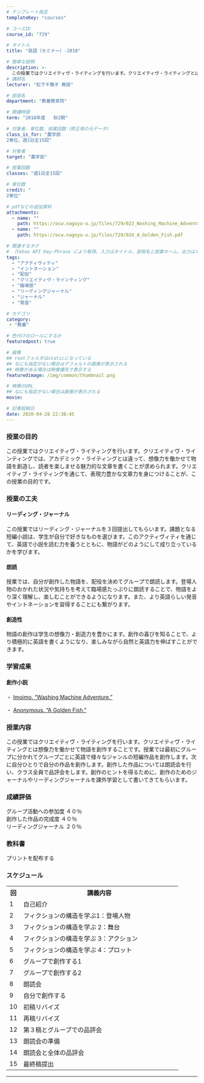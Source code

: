 ```yaml
---
# テンプレート指定
templateKey: "courses"

# コースID
course_id: "729"

# タイトル
title: "英語（セミナー）-2018"

# 簡単な説明
description: >-
  この授業ではクリエイティヴ・ライティングを行います。クリエイティヴ・ライティングとは想像力を働かせて物語を創作することです。授業では最初にグループに分かれてグループごとに英語で様々なジャンルの短編作品を創作します。次に自分ひとりで自分の作品を創作します。創作した作品については朗読会を行い、クラス全員で品評会をします。創作のヒントを得るために、創作のためのジャーナルやリーディングジャーナルを課外学習 ....
# 講師名
lecturer: "松下千雅子 教授"

# 部局名
department: "教養教育院"

# 開講時限
term: "2018年度	秋2期"

# 対象者、単位数、授業回数（修正用の元データ）
class_is_for: "農学部
2単位、週1日全15回"

# 対象者
target: "農学部"

# 授業回数
classes: "週1日全15回"

# 単位数
credit: "
2単位"

# pdfなどの追加資料
attachments:
  - name: "" 
    path: https://ocw.nagoya-u.jp/files/729/023_Washing_Machine_Adventure.pdf
  - name: "" 
    path: https://ocw.nagoya-u.jp/files/729/024_A_Golden_Fish.pdf

# 関連するタグ
# （Yahoo API Key-Phrase により取得。入力はタイトル、部局名と授業ホーム、出力はキーフレーズ（tags））
tags:
  - "アクティヴィティ"
  - "イントネーション"
  - "配役"
  - "クリエイティヴ・ラインティング"
  - "臨場感"
  - "リーディングジャーナル"
  - "ジャーナル"
  - "発音"

# カテゴリ
category:
 - "教養"

# 色付けのロールにするか
featuredpost: true

# 画像
## rootフォルダはstaticになっている
## なにも指定がない場合はデフォルトの画像が表示される
## 映像がある場合は映像優先で表示する
featuredimage: /img/common/thumbnail.png

# 映像のURL
## なにも指定がない場合は画像が表示される
movie: 

# 記事投稿日
date: 2020-04-28 22:38:45
---
```


### 授業の目的

この授業ではクリエイティヴ・ライティングを行います。クリエイティヴ・ラインティングでは、アカデミック・ライティングとは違って、想像力を働かせて物語を創造し、読者を楽しませる魅力的な文章を書くことが求められます。クリエイティブ・ライティングを通じて、表現力豊かな文章力を身につけることが、この授業の目的です。 

### 授業の工夫

#### リーディング・ジャーナル

この授業ではリーディング・ジャーナルを３回提出してもらいます。課題となる短編小説は、学生が自分で好きなものを選びます。このアクティヴィティを通じて、英語で小説を読む力を養うとともに、物語がどのようにして成り立っているかを学びます。 

#### 朗読

授業では、自分が創作した物語を、配役を決めてグループで朗読します。登場人物のおかれた状況や気持ちを考えて臨場感たっぷりに朗読することで、物語をより深く理解し、楽しむことができるようになります。また、より英語らしい発音やイントネーションを習得することにも繋がります。 

#### 創造性

物語の創作は学生の想像力・創造力を豊かにます。創作の喜びを知ることで、より積極的に英語を書くようになり、楽しみながら自然と英語力を伸ばすことができます。





### 学習成果


#### 創作小説

・ [Imoimo. “Washing Machine Adventure.” ](https://ocw.nagoya-u.jp/files/729/023_Washing_Machine_Adventure.pdf) 

・ [Anonymous. “A Golden Fish.”](https://ocw.nagoya-u.jp/files/729/024_A_Golden_Fish.pdf) 



### 授業内容

この授業ではクリエイティヴ・ライティングを行います。クリエイティヴ・ライティングとは想像力を働かせて物語を創作することです。授業では最初にグループに分かれてグループごとに英語で様々なジャンルの短編作品を創作します。次に自分ひとりで自分の作品を創作します。創作した作品については朗読会を行い、クラス全員で品評会をします。創作のヒントを得るために、創作のためのジャーナルやリーディングジャーナルを課外学習として書いてきてもらいます。 

### 成績評価

グループ活動への参加度 ４０％  
創作した作品の完成度  ４０％  
リーディングジャーナル ２０％  


### 教科書

プリントを配布する


<h3>スケジュール</h3>

<table class="basic" width="400">

<tr>
<th width="20" class="center">回</th>
<th width="400" class="center">講義内容 </th>
</tr>

<tr>
<td width="20" class="center">1</td>
<td width="400">自己紹介</td>
</tr>

<tr>
<td width="20" class="center">2</td>
<td width="400">フィクションの構造を学ぶ1：登場人物  </td>
</tr>

<tr>
<td width="20" class="center">3</td>
<td width="400">フィクションの構造を学ぶ 2：舞台 </td>
</tr>

<tr>
<td width="20" class="center">4</td>
<td width="400">フィクションの構造を学ぶ 3：アクション</td>
</tr>

<tr>
<td width="20" class="center">5</td>
<td width="400"> フィクションの構造を学ぶ 4：プロット</td>
</tr>

<tr>
<td width="20" class="center">6</td>
<td width="400">グループで創作する1 </td>
</tr>

<tr>
<td width="20" class="center">7</td>
<td width="400">グループで創作する2 </td>
</tr>

<tr>
<td width="20" class="center">8</td>
<td width="400">朗読会  </td>
</tr>

<tr>
<td width="20" class="center">9</td>
<td width="400">自分で創作する </td>
</tr>

<tr>
<td width="20" class="center">10</td>
<td width="400">初稿リバイズ </td>
</tr>

<tr>
<td width="20" class="center">11</td>
<td width="400">再稿リバイズ</td>
</tr>

<tr>
<td width="20" class="center">12</td>
<td width="400">第３稿とグループでの品評会 </td>
</tr>

<tr>
<td width="20" class="center">13</td>
<td width="400">朗読会の準備</td>
</tr>

<tr>
<td width="20" class="center">14</td>
<td width="400">朗読会と全体の品評会</td>
</tr>

<tr>
<td width="20" class="center">15</td>
<td width="400">最終稿提出  </td>
</tr>

</table>














-----